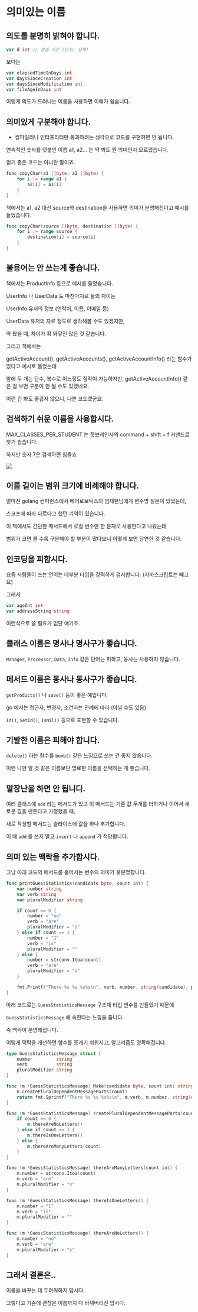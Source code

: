 # 의미있는 이름

## 의도를 분명히 밝혀야 합니다.

```go
var d int // 경과 시간 (단위: 날짜)
```

보다는

```go
var elapsedTimeInDays int
var daysSinceCreation int
var daysSinceModification int
var fileAgeInDays int
```

이렇게 의도가 드러나는 이름을 사용하면 이해가 쉽습니다.

## 의미있게 구분해야 합니다.

- 컴파일러나 인터프리터만 통과하려는 생각으로 코드를 구현하면 안 됩니다.

연속적인 숫자를 덧붙인 이름 a1, a2... 는 딱 봐도 뭔 의미인지 모르겠습니다.

읽기 좋은 코드는 아니란 말이죠.

```go
func copyChar(a1 []byte, a2 []byte) {
	for i := range a1 {
		a2[i] = a1[i]
	}
}
```

책에서는 a1, a2 대신 source와 destination을 사용하면 의미가 분명해진다고 예시를 들었습니다.

```go
func copyChar(source []byte, destination []byte) {
	for i := range source {
		destination[i] = source[i]
	}
}
```

## 불용어는 안 쓰는게 좋습니다.

책에서는 ProductInfo 등으로 예시를 들었습니다.

UserInfo 나 UserData 도 마찬가지로 둘의 차이는 

UserInfo 유저의 정보 (연락처, 이름, 이메일 등) 

UserData 유저의 자료 정도로 생각해볼 수도 있겠지만,

딱 봤을 때, 차이가 확 와닿진 않은 것 같습니다.

그리고 책에서는

getActiveAccount(), getActiveAccounts(), getActiveAccountInfo() 라는 함수가 있다고 예시로 들었는데

앞에 두 개는 단수, 복수로 어느정도 짐작이 가능하지만, getActiveAccountInfo() 같은 걸 보면 구분이 안 될 수도 있겠네요.

이런 건 봐도 즐겁지 않으니, 나쁜 코드겠군요.

## 검색하기 쉬운 이름을 사용합시다.

MAX_CLASSES_PER_STUDENT 는 젯브레인사의 command + shift + f 커맨드로 찾기 쉽습니다.

하지만 숫자 7은 검색하면 힘들죠

![](02_kwanok_images/7search.png)

## 이름 길이는 범위 크기에 비례해야 합니다.

얼마전 golang 컨퍼런스에서 베어로보틱스의 염재현님에게 변수명 질문이 있었는데,

스코프에 따라 다르다고 했던 기억이 있습니다.

이 책에서도 간단한 메서드에서 로컬 변수만 한 문자로 사용한다고 나왔는데

범위가 크면 클 수록 구분해야 할 부분이 많다보니 어떻게 보면 당연한 것 같습니다.

## 인코딩을 피합시다.

요즘 사람들이 쓰는 언어는 대부분 타입을 강력하게 검사합니다. (자바스크립트는 빼고요)

그래서

```go
var ageInt int
var addressString string
```

이런식으로 쓸 필요가 없단 얘기죠.

## 클래스 이름은 명사나 명사구가 좋습니다.

`Manager`, `Processor`, `Data`, `Info` 같은 단어는 피하고, 동사는 사용하지 않습니다.

## 메서드 이름은 동사나 동사구가 좋습니다.

`getProducts()` 나 `save()` 등이 좋은 예입니다.

go 에서는 접근자, 변경자, 조건자는 관례에 따라 (아닐 수도 있음) 

`Id()`, `SetId()`, `IsNil()` 등으로 표현할 수 있습니다.

## 기발한 이름은 피해야 합니다.

`delete()` 라는 함수를 `bomb()` 같은 느낌으로 쓰는 건 좋지 않습니다.

이런 나만 알 것 같은 이름보단 명료한 이름을 선택하는 게 좋습니다. 

## 말장난을 하면 안 됩니다.

여러 클래스에 `add` 라는 메서드가 있고 이 메서드는 기존 값 두개를 더하거나 이어서 새로운 값을 만든다고 가정했을 때,

새로 작성할 메서드는 슬라이스에 값을 하나 추가합니다.

이 때 `add` 를 쓰지 말고 `insert` 나 `append` 가 적당합니다.

## 의미 있는 맥락을 추가합시다.

그냥 아래 코드의 메서드를 훑어서는 변수의 의미가 불분명합니다.

```go
func printGuessStatistics(candidate byte, count int) {
	var number string
	var verb string
	var pluralModifier string

	if count == 0 {
		number = "no"
		verb = "are"
		pluralModifier = "s"
	} else if count == 1 {
		number = "1"
		verb = "is"
		pluralModifier = ""
	} else {
		number = strconv.Itoa(count)
		verb = "are"
		pluralModifier = "s"
	}

	fmt.Printf("There %s %s %s%s\n", verb, number, string(candidate), pluralModifier)
}
```

아래 코드로는 `GuessStatisticsMessage` 구조체 타입 변수를 만들었기 때문에 

`GuessStatisticsMessage` 에 속한다는 느낌을 줍니다.

즉 맥락이 분명해집니다.

이렇게 맥락을 개선하면 함수를 쪼개기 쉬워지고, 알고리즘도 명확해집니다.

```go
type GuessStatisticsMessage struct {
	number         string
	verb           string
	pluralModifier string
}

func (m *GuessStatisticsMessage) Make(candidate byte, count int) string {
	m.createPluralDependentMessageParts(count)
	return fmt.Sprintf("There %s %s %s%s\n", m.verb, m.number, string(candidate), m.pluralModifier)
}

func (m *GuessStatisticsMessage) createPluralDependentMessageParts(count int) {
	if count == 0 {
		m.thereAreNoLetters()
	} else if count == 1 {
		m.thereIsOneLetters()
	} else {
		m.thereAreManyLetters(count)
	}
}

func (m *GuessStatisticsMessage) thereAreManyLetters(count int) {
	m.number = strconv.Itoa(count)
	m.verb = "are"
	m.pluralModifier = "s"
}

func (m *GuessStatisticsMessage) thereIsOneLetters() {
	m.number = "1"
	m.verb = "is"
	m.pluralModifier = ""
}

func (m *GuessStatisticsMessage) thereAreNoLetters() {
	m.number = "no"
	m.verb = "are"
	m.pluralModifier = "s"
}
```

## 그래서 결론은..

이름을 바꾸는 데 두려워하지 맙시다.

그렇다고 기존에 괜찮은 이름까지 다 바꿔버리진 맙시다.

